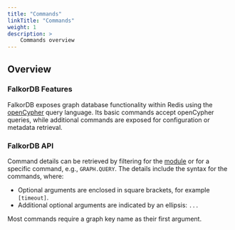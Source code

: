 ```yaml
---
title: "Commands"
linkTitle: "Commands"
weight: 1
description: >
    Commands overview
---
```


## Overview

### FalkorDB Features

FalkorDB exposes graph database functionality within Redis using the [openCypher](https://opencypher.org/) query language. Its basic commands accept openCypher queries, while additional commands are exposed for configuration or metadata retrieval.

### FalkorDB API

Command details can be retrieved by filtering for the [module](/commands/?group=graph) or for a specific command, e.g., `GRAPH.QUERY`.
The details include the syntax for the commands, where:

*   Optional arguments are enclosed in square brackets, for example `[timeout]`.
*   Additional optional arguments are indicated by an ellipsis: `...`

Most commands require a graph key name as their first argument.
